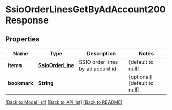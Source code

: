 # SsioOrderLinesGetByAdAccount200Response

## Properties
Name | Type | Description | Notes
------------ | ------------- | ------------- | -------------
**items** | [**SsioOrderLine**](SSIOOrderLine.md) | SSIO order lines by ad acount id | [default to null]
**bookmark** | **String** |  | [optional] [default to null]

[[Back to Model list]](../README.md#documentation-for-models) [[Back to API list]](../README.md#documentation-for-api-endpoints) [[Back to README]](../README.md)



